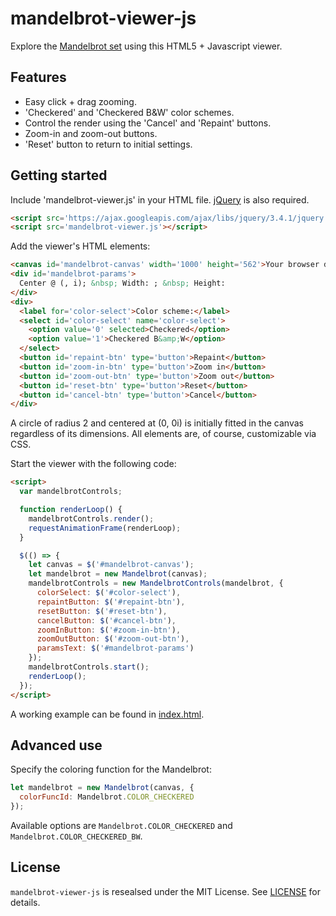 mandelbrot-viewer-js
====================

Explore the [Mandelbrot set](https://en.wikipedia.org/wiki/Mandelbrot_set) using this HTML5 + Javascript viewer.

## Features

* Easy click + drag zooming.
* 'Checkered' and 'Checkered B&W' color schemes.
* Control the render using the 'Cancel' and 'Repaint' buttons.
* Zoom-in and zoom-out buttons.
* 'Reset' button to return to initial settings.

## Getting started

Include 'mandelbrot-viewer.js' in your HTML file. [jQuery](https://jquery.com/) is also required.

```html
<script src='https://ajax.googleapis.com/ajax/libs/jquery/3.4.1/jquery.min.js'></script>
<script src='mandelbrot-viewer.js'></script>
``` 

Add the viewer's HTML elements:

```html
<canvas id='mandelbrot-canvas' width='1000' height='562'>Your browser does not support canvas.</canvas>
<div id='mandelbrot-params'>
  Center @ (, i); &nbsp; Width: ; &nbsp; Height:
</div>
<div>
  <label for='color-select'>Color scheme:</label>
  <select id='color-select' name='color-select'>
    <option value='0' selected>Checkered</option>
    <option value='1'>Checkered B&amp;W</option>
  </select>
  <button id='repaint-btn' type='button'>Repaint</button>
  <button id='zoom-in-btn' type='button'>Zoom in</button>
  <button id='zoom-out-btn' type='button'>Zoom out</button>
  <button id='reset-btn' type='button'>Reset</button>
  <button id='cancel-btn' type='button'>Cancel</button>
</div>
```

A circle of radius 2 and centered at (0, 0i) is initially fitted in the canvas regardless of its dimensions. 
All elements are, of course, customizable via CSS.

Start the viewer with the following code:

```html
<script>
  var mandelbrotControls;

  function renderLoop() {
    mandelbrotControls.render();
    requestAnimationFrame(renderLoop);
  }

  $(() => {
    let canvas = $('#mandelbrot-canvas');
    let mandelbrot = new Mandelbrot(canvas);
    mandelbrotControls = new MandelbrotControls(mandelbrot, {
      colorSelect: $('#color-select'),
      repaintButton: $('#repaint-btn'),
      resetButton: $('#reset-btn'),
      cancelButton: $('#cancel-btn'),
      zoomInButton: $('#zoom-in-btn'),
      zoomOutButton: $('#zoom-out-btn'),
      paramsText: $('#mandelbrot-params')
    });
    mandelbrotControls.start();
    renderLoop();
  });
</script>
```

A working example can be found in [index.html](index.html).

## Advanced use

Specify the coloring function for the Mandelbrot:

```javascript
let mandelbrot = new Mandelbrot(canvas, {
  colorFuncId: Mandelbrot.COLOR_CHECKERED
});
```

Available options are `Mandelbrot.COLOR_CHECKERED` and `Mandelbrot.COLOR_CHECKERED_BW`.

## License

`mandelbrot-viewer-js` is resealsed under the MIT License. See [LICENSE](LICENSE) for details.
